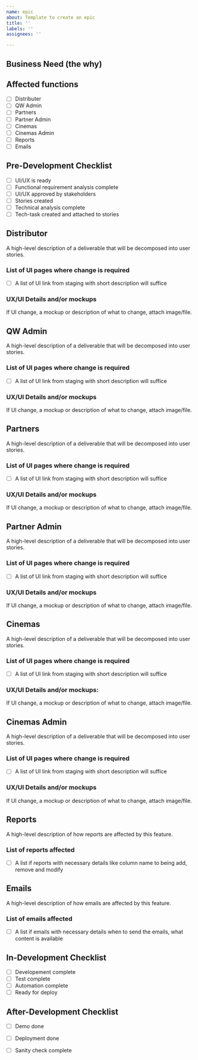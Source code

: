 ```yaml
---
name: epic
about: Template to create an epic
title: ''
labels: ''
assignees: ''

---
```


## Business Need (the why)

## Affected functions
- [ ] Distributer
- [ ] QW Admin
- [ ] Partners
- [ ] Partner Admin
- [ ] Cinemas
- [ ] Cinemas Admin
- [ ] Reports
- [ ] Emails

## Pre-Development Checklist
- [ ] UI/UX is ready
- [ ] Functional requirement analysis complete
- [ ] UI/UX approved by stakeholders
- [ ] Stories created
- [ ] Technical analysis complete
- [ ] Tech-task created and attached to stories

## Distributor

A high-level description of a deliverable that will be decomposed into user stories.

### List of UI pages where change is required
- [ ] A list of UI link from staging with short description will suffice

### UX/UI Details and/or mockups
If UI change, a mockup or description of what to change, attach image/file.


## QW Admin

A high-level description of a deliverable that will be decomposed into user stories.

### List of UI pages where change is required
- [ ] A list of UI link from staging with short description will suffice

### UX/UI Details and/or mockups
If UI change, a mockup or description of what to change, attach image/file.


## Partners

A high-level description of a deliverable that will be decomposed into user stories.

### List of UI pages where change is required
- [ ] A list of UI link from staging with short description will suffice

### UX/UI Details and/or mockups
If UI change, a mockup or description of what to change, attach image/file.


## Partner Admin

A high-level description of a deliverable that will be decomposed into user stories.

### List of UI pages where change is required
- [ ] A list of UI link from staging with short description will suffice

### UX/UI Details and/or mockups
If UI change, a mockup or description of what to change, attach image/file.


## Cinemas

A high-level description of a deliverable that will be decomposed into user stories.

### List of UI pages where change is required
- [ ] A list of UI link from staging with short description will suffice

### UX/UI Details and/or mockups:
If UI change, a mockup or description of what to change, attach image/file.


## Cinemas Admin

A high-level description of a deliverable that will be decomposed into user stories.

### List of UI pages where change is required
- [ ] A list of UI link from staging with short description will suffice

### UX/UI Details and/or mockups
If UI change, a mockup or description of what to change, attach image/file.


## Reports
A high-level description of how reports are affected by this feature.

### List of reports affected
- [ ] A list if reports with necessary details like column name to being add, remove and modify

## Emails
A high-level description of how emails are affected by this feature.

### List of emails affected
- [ ] A list if emails with necessary details when to send the emails, what content is available

## In-Development Checklist
- [ ] Developement complete
- [ ] Test complete
- [ ] Automation complete
- [ ] Ready for deploy

## After-Development Checklist
- [ ] Demo done
- [ ] Deployment done
- [ ] Sanity check complete


